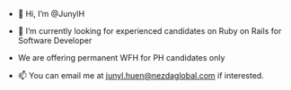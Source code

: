 - 👋 Hi, I’m @JunylH
- 🌱 I’m currently looking for experienced candidates on Ruby on Rails for Software Developer
- We are offering permanent WFH for PH candidates only

- 📫 You can email me at junyl.huen@nezdaglobal.com if interested.

<!---
JunylH/JunylH is a ✨ special ✨ repository because its `README.md` (this file) appears on your GitHub profile.
You can click the Preview link to take a look at your changes.
--->
